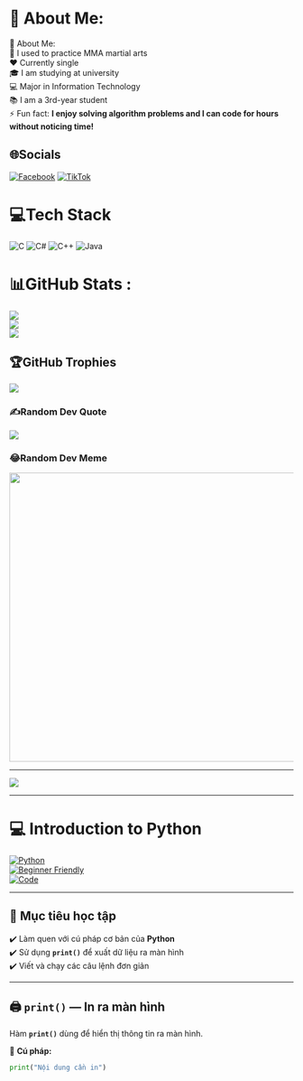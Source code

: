 # 💫 About Me:
💫 About Me:  
🥋 I used to practice MMA martial arts  
❤️ Currently single  
🎓 I am studying at university  
💻 Major in Information Technology  
📚 I am a 3rd-year student  
⚡ Fun fact: **I enjoy solving algorithm problems and I can code for hours without noticing time!**  

## 🌐Socials
[![Facebook](https://img.shields.io/badge/Facebook-%231877F2.svg?logo=Facebook&logoColor=white)](https://facebook.com/https://www.facebook.com/share/19UYXh7sYB/) [![TikTok](https://img.shields.io/badge/TikTok-%23000000.svg?logo=TikTok&logoColor=white)](https://tiktok.com/@@minhhuy143) 

# 💻Tech Stack
![C](https://img.shields.io/badge/c-%2300599C.svg?style=plastic&logo=c&logoColor=white) ![C#](https://img.shields.io/badge/c%23-%23239120.svg?style=plastic&logo=c-sharp&logoColor=white) ![C++](https://img.shields.io/badge/c++-%2300599C.svg?style=plastic&logo=c%2B%2B&logoColor=white) ![Java](https://img.shields.io/badge/java-%23ED8B00.svg?style=plastic&logo=java&logoColor=white)
# 📊GitHub Stats :
![](https://github-readme-stats.vercel.app/api?username=DTH235666PHANMINHHUY&theme=radical&hide_border=false&include_all_commits=false&count_private=false)<br/>
![](https://github-readme-streak-stats.herokuapp.com/?user=DTH235666PHANMINHHUY&theme=radical&hide_border=false)<br/>
![](https://github-readme-stats.vercel.app/api/top-langs/?username=DTH235666PHANMINHHUY&theme=radical&hide_border=false&include_all_commits=false&count_private=false&layout=compact)

## 🏆GitHub Trophies
![](https://github-trophies.vercel.app/?username=DTH235666PHANMINHHUY&theme=radical&no-frame=false&no-bg=false&margin-w=4)

### ✍️Random Dev Quote
![](https://quotes-github-readme.vercel.app/api?type=horizontal&theme=radical)

### 😂Random Dev Meme
<img src="https://random-memer.herokuapp.com/" width="512px"/>

---
[![](https://visitcount.itsvg.in/api?id=DTH235666PHANMINHHUY&icon=0&color=0)](https://visitcount.itsvg.in)

---

# 💻 Introduction to Python  

[![Python](https://img.shields.io/badge/Python-3.x-blue?logo=python)](https://www.python.org/)  
[![Beginner Friendly](https://img.shields.io/badge/Level-Beginner-brightgreen)]()  
[![Code](https://img.shields.io/badge/Code-Examples-orange)]()  

---

## 🎯 Mục tiêu học tập
✔️ Làm quen với cú pháp cơ bản của **Python**  
✔️ Sử dụng **`print()`** để xuất dữ liệu ra màn hình  
✔️ Viết và chạy các câu lệnh đơn giản  

---

## 🖨️ `print()` — In ra màn hình  
Hàm **`print()`** dùng để hiển thị thông tin ra màn hình.  

📌 **Cú pháp:**
```python
print("Nội dung cần in")
